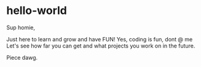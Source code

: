 # hello-world

Sup homie,

Just here to learn and grow and have FUN! Yes, coding is fun, dont @ me
Let's see how far you can get and what projects you work on in the future.

Piece dawg.
